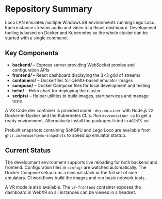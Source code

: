 # Repository Summary

Loco LAN emulates multiple Windows 98 environments running Lego Loco. Each
instance streams audio and video to a React dashboard. Development tooling is
based on Docker and Kubernetes so the whole cluster can be started with a single
command.

## Key Components
- **backend/** – Express server providing WebSocket proxies and configuration APIs
- **frontend/** – React dashboard displaying the 3×3 grid of streams
- **containers/** – Dockerfiles for QEMU-based emulator images
- **compose/** – Docker Compose files for local development and testing
- **helm/** – Helm chart for deploying the cluster
- **scripts/** – Helper utilities to build images, start services and manage tests

A VS Code dev container is provided under `.devcontainer` with Node.js 22,
Docker‑in‑Docker and the Kubernetes CLIs. Run `devcontainer up` to get a ready
environment. Alternatively install the packages listed in `AGENTS.md`.

Prebuilt snapshots containing SoftGPU and Lego Loco are available from
`ghcr.io/mroie/qemu-snapshots` to speed up emulator startup.

## Current Status
The development environment supports live reloading for both backend and
frontend. Configuration files in `config/` are watched automatically. The Docker
Compose setup runs a minimal stack or the full set of nine emulators. CI
workflows build the images and run basic network tests.

A VR mode is also available. The `vr-frontend` container exposes the dashboard
in WebXR so all instances can be viewed in a headset.



